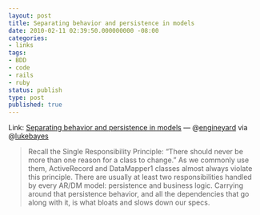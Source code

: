 ```yaml
---
layout: post
title: Separating behavior and persistence in models
date: 2010-02-11 02:39:50.000000000 -08:00
categories:
- links
tags:
- BDD
- code
- rails
- ruby
status: publish
type: post
published: true
---
```

Link: <a href="http://www.engineyard.com/blog/2010/let-them-code-cake/">Separating behavior and persistence in models</a>
&mdash; @[engineyard](http://twitter.com/engineyard) via @[lukebayes](http://twitter.com/lukebayes)
> Recall the Single Responsibility Principle: “There should never be more than one reason for a class to change.” As we commonly use them, ActiveRecord and DataMapper1 classes almost always violate this principle. There are usually at least two responsibilities handled by every AR/DM model: persistence and business logic. Carrying around that persistence behavior, and all the dependencies that go along with it, is what bloats and slows down our specs.
